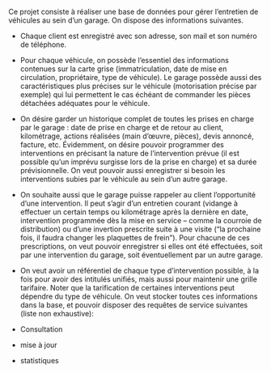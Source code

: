 Ce projet consiste à réaliser une base de données pour gérer l’entretien de véhicules au sein
d’un garage. On dispose des informations suivantes.
- Chaque client est enregistré avec son adresse, son mail et son numéro de téléphone.

- Pour chaque véhicule, on possède l’essentiel des informations contenues sur la carte grise
(immatriculation, date de mise en circulation, propriétaire, type de véhicule). Le garage
possède aussi des caractéristiques plus précises sur le véhicule (motorisation précise par
exemple) qui lui permettent le cas échéant de commander les pièces détachées adéquates
pour le véhicule.

- On désire garder un historique complet de toutes les prises en charge par le garage : date de
prise en charge et de retour au client, kilométrage, actions réalisées (main d’œuvre, pièces),
devis annoncé, facture, etc. Évidemment, on désire pouvoir programmer des interventions
en précisant la nature de l’intervention prévue (il est possible qu’un imprévu surgisse lors
de la prise en charge) et sa durée prévisionnelle. On veut pouvoir aussi enregistrer si besoin
les interventions subies par le véhicule au sein d’un autre garage.

- On souhaite aussi que le garage puisse rappeler au client l’opportunité d’une intervention.
Il peut s’agir d’un entretien courant (vidange à effectuer un certain temps ou kilométrage
après la dernière en date, intervention programmée dès la mise en service – comme la
courroie de distribution) ou d’une invertion prescrite suite à une visite (“la prochaine fois, il
faudra changer les plaquettes de frein”). Pour chacune de ces prescriptions, on veut pouvoir
enregistrer si elles ont été effectuées, soit par une intervention du garage, soit éventuellement
par un autre garage.

- On veut avoir un référentiel de chaque type d’intervention possible, à la fois pour avoir des
intitulés unifiés, mais aussi pour maintenir une grille tarifaire. Noter que la tarification de
certaines interventions peut dépendre du type de véhicule.
On veut stocker toutes ces informations dans la base, et pouvoir disposer des requêtes de service
suivantes (liste non exhaustive):
- Consultation
- mise à jour
- statistiques
